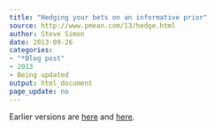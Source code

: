 ```yaml
---
title: "Hedging your bets on an informative prior"
source: http://www.pmean.com/13/hedge.html
author: Steve Simon
date: 2013-09-26
categories:
- "*Blog post"
- 2013
- Being updated
output: html_document
page_update: no
---
```


 
Earlier versions are [here][sim1] and [here][sim2].
 
[sim1]: http://www.pmean.com/13/hedge.html
[sim2]: http://new.pmean.com/hedging-your-bets/
 
